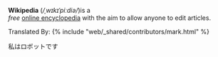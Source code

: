 **Wikipedia** (*/ˌwɪkɪˈpiːdiə/*)is a <br> _free_ [online encyclopedia](https://exmale.com) with the aim to allow anyone to edit articles.

Translated By: 
{% include "web/_shared/contributors/mark.html" %}

私はロボットです
